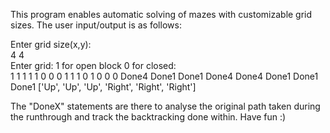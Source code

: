 This program enables automatic solving of mazes with customizable grid sizes. The user input/output is as follows:


Enter grid size(x,y): <br>
4 4 <br>
Enter grid: 1 for open block 0 for closed:<br>
1 1 1 1
1 0 0 0
1 1 1 0
1 0 0 0
Done4
Done1
Done1
Done4
Done4
Done1
Done1
Done1
['Up', 'Up', 'Up', 'Right', 'Right', 'Right']


The "DoneX" statements are there to analyse the original path taken during the runthrough and track the backtracking done within.
Have fun :)
